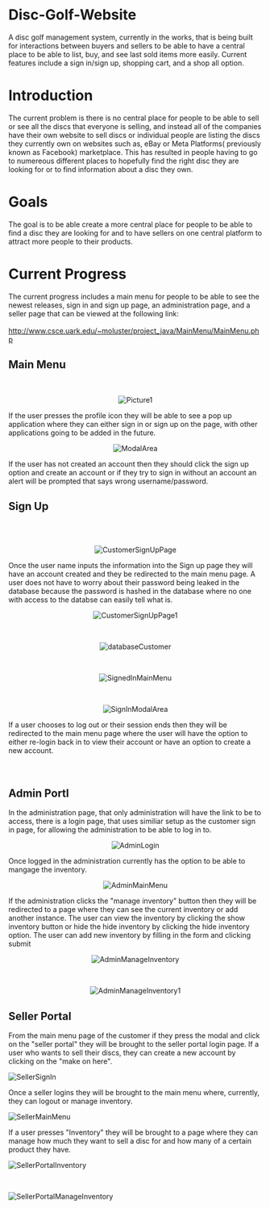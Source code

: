 # Disc-Golf-Website
A disc golf management system, currently in the works, that is being built for interactions between buyers and sellers to be able to have a central place to be able to list, buy, and see last sold items more easily. Current features include a sign in/sign up, shopping cart, and a shop all option.

# Introduction
The current problem is there is no central place for people to be able to sell or see all the discs that everyone is selling, and instead all of the companies have their own website to sell discs or individual people are listing the discs they currently own on websites such as, eBay or Meta Platforms( previously known as Facebook) marketplace. This has resulted in people having to go to numereous different places to hopefully find the right disc they are looking for or to find information about a disc they own.

# Goals
The goal is to be able create a more central place for people to be able to find a disc they are looking for and to have sellers on one central platform to attract more people to their products. 

# Current Progress <br> 
The current progress includes a main menu for people to be able to see the newest releases, sign in and sign up page, an administration page, and a seller page that can be viewed at the following link:<br><br>
http://www.csce.uark.edu/~moluster/project_java/MainMenu/MainMenu.php

## Main Menu
<br><p align= "center"> ![Picture1](https://user-images.githubusercontent.com/77820332/156283026-65f8a36b-1936-4189-a319-f1d4d0e77abf.png) </p>
If the user presses the profile icon they will be able to see a pop up application where they can either sign in or sign up on the page, with other applications going to be added in the future.
<br> <p align= "center"> ![ModalArea](https://user-images.githubusercontent.com/77820332/164314300-0eb6c3e4-f6f1-4452-a904-0d8d39508962.png) </p>
If the user has not created an account then they should click the sign up option and create an account or if they try to sign in without an account an alert will be prompted that says wrong username/password.
## Sign Up
<br><br> <p align ="center"> ![CustomerSignUpPage](https://user-images.githubusercontent.com/77820332/164315155-ef79d8e3-a721-4872-8c8a-c16b42ef5c19.png) </p>
Once the user name inputs the information into the Sign up page they will have an account created and they be redirected to the main menu page. A user does not have to worry about their password being leaked in the database because the password is hashed in the database where no one with access to the databse can easily tell what is.
<br><p align = "center"> ![CustomerSignUpPage1](https://user-images.githubusercontent.com/77820332/164316096-826405eb-e822-412b-8ae1-adaec83b4056.png)</p>
<br> <p align ="center"> ![databaseCustomer](https://user-images.githubusercontent.com/77820332/164316466-aa909ae1-a507-4912-b15f-677baada7091.png)</p>
<br> <p align ="center"> ![SignedInMainMenu](https://user-images.githubusercontent.com/77820332/164316575-68e75af4-6a6b-4d10-8294-68b5929e8fd3.png)</p>
<br> <p align ="center"> ![SignInModalArea](https://user-images.githubusercontent.com/77820332/164316696-0f78dc2f-06eb-463e-b8e4-08ddc9e0f1b7.png)</p>
If a user chooses to log out or their session ends then they will be redirected to the main menu page where the user will have the option to either re-login back in to view their account or have an option to create a new account. 
<br><br><br>

## Admin Portl
 In the administration page, that only administration will have the link to be to access, there is a login page, that uses similiar setup as the customer sign in page, for allowing the administration to be able to log in to.
 <br> <p align = "center">![AdminLogin](https://user-images.githubusercontent.com/77820332/164319648-d7b11a6a-0cc8-4fb1-b9d6-b9a75e1155c3.png) </p>
 Once logged in the administration currently has the option to be able to mangage the inventory. 
 <br> <p align = "center">![AdminMainMenu](https://user-images.githubusercontent.com/77820332/166064741-063d58f1-1373-40d0-874b-b17fc67aea8a.png)</p>
 If the administration clicks the "manage inventory" button then they will be redirected to a page where they can see the current inventory or add another instance. The user can view the inventory by clicking the show inventory button or hide the hide inventory by clicking the hide inventory option. The user can add new inventory by filling in the form and clicking submit
 <br><p align = "center">![AdminManageInventory](https://user-images.githubusercontent.com/77820332/166064929-2e9d161c-a943-41c1-bdae-63f094c8f96e.png)</p>
 <br> <p align = "center">![AdminManageInventory1](https://user-images.githubusercontent.com/77820332/166065045-db56e8d3-9e64-4dfd-bcd2-b2dacc334fc3.png) </p>

## Seller Portal
From the main menu page of the customer if they press the modal and click on the "seller portal" they will be brought to the seller portal login page. If a user who wants to sell their discs, they can create a new account by clicking on the "make on here".
<br><p>![SellerSignIn](https://user-images.githubusercontent.com/77820332/166065499-2bc6af0b-9936-41e4-8bb5-9235a3e75715.png)</p>
Once a seller logins they will be brought to the main menu where, currently, they can logout or manage inventory.
<br><p>![SellerMainMenu](https://user-images.githubusercontent.com/77820332/166065696-31e26ea0-3764-4b2f-bcfa-543d595e70d6.png)</p>
If a user presses "Inventory" they will be brought to a page where they can manage how much they want to sell a disc for and how many of a certain product they have.
<br><p>![SellerPortalInventory](https://user-images.githubusercontent.com/77820332/166065980-27e9e38e-167a-4488-819f-0b548a78821c.png)</p>
<br><p>![SellerPortalManageInventory](https://user-images.githubusercontent.com/77820332/166066131-a913bca5-8125-4b5e-8d72-7cfc098fa1da.png)</p>





